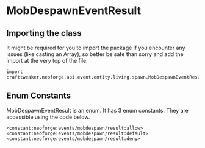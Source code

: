 # MobDespawnEventResult

## Importing the class

It might be required for you to import the package if you encounter any issues (like casting an Array), so better be safe than sorry and add the import at the very top of the file.
```zenscript
import crafttweaker.neoforge.api.event.entity.living.spawn.MobDespawnEventResult;
```


## Enum Constants

MobDespawnEventResult is an enum. It has 3 enum constants. They are accessible using the code below.

```zenscript
<constant:neoforge:events/mobdespawn/result:allow>
<constant:neoforge:events/mobdespawn/result:default>
<constant:neoforge:events/mobdespawn/result:deny>
```
